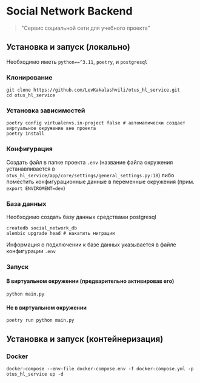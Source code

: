 # Social Network Backend
> "Сервис социальной сети для учебного проекта"
> 
## Установка и запуск (локально)
Необходимо иметь `python==^3.11`, `poetry`, и `postgresql`

### Клонирование
```shell
git clone https://github.com/LevKakalashvili/otus_hl_service.git
cd otus_hl_service
```

### Установка зависимостей
```shell
poetry config virtualenvs.in-project false # автоматически создает виртуальное окружение вне проекта 
poetry install
```

### Конфигурация
Создать файл в папке проекта `.env` (название файла окружения устанавливается в `otus_hl_service/app/core/settings/general_settings.py:18`) либо поместить конфигурационные данные в переменные окружения (прим. `export ENVIROMENT=dev`)

### База данных
Необходимо создать базу данных средствами postgresql
```shell
createdb social_network_db
alembic upgrade head # накатить миграции
```
Информация о подключении к базе данных указывается в файле конфигурации `.env`


### Запуск
#### В виртуальном окружении (предварительно активировав его)
```shell
python main.py
```
#### Не в виртуальном окружении
```shell
poetry run python main.py
```

## Установка и запуск (контейнеризация)
### Docker
```shell
docker-compose --env-file docker-compose.env -f docker-compose.yml -p otus_hl_service up -d
```